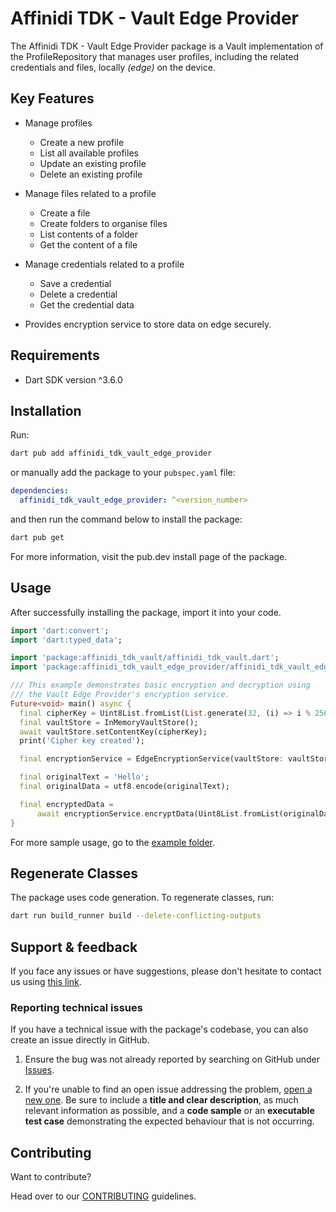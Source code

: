 # Affinidi TDK - Vault Edge Provider

The Affinidi TDK - Vault Edge Provider package is a Vault implementation of the ProfileRepository that manages user profiles, including the related credentials and files, locally *(edge)* on the device.

## Key Features

- Manage profiles
    - Create a new profile
    - List all available profiles
    - Update an existing profile
    - Delete an existing profile

- Manage files related to a profile
    - Create a file
    - Create folders to organise files
    - List contents of a folder
    - Get the content of a file

- Manage credentials related to a profile
    - Save a credential
    - Delete a credential
    - Get the credential data

- Provides encryption service to store data on edge securely.

## Requirements

- Dart SDK version ^3.6.0

## Installation

Run:

```bash
dart pub add affinidi_tdk_vault_edge_provider
```

or manually add the package to your `pubspec.yaml` file:

```yaml
dependencies:
  affinidi_tdk_vault_edge_provider: ^<version_number>
```

and then run the command below to install the package:

```bash
dart pub get
```

For more information, visit the pub.dev install page of the package.

## Usage

After successfully installing the package, import it into your code.

```dart
import 'dart:convert';
import 'dart:typed_data';

import 'package:affinidi_tdk_vault/affinidi_tdk_vault.dart';
import 'package:affinidi_tdk_vault_edge_provider/affinidi_tdk_vault_edge_provider.dart';

/// This example demonstrates basic encryption and decryption using
/// the Vault Edge Provider's encryption service.
Future<void> main() async {
  final cipherKey = Uint8List.fromList(List.generate(32, (i) => i % 256));
  final vaultStore = InMemoryVaultStore();
  await vaultStore.setContentKey(cipherKey);
  print('Cipher key created');

  final encryptionService = EdgeEncryptionService(vaultStore: vaultStore);

  final originalText = 'Hello';
  final originalData = utf8.encode(originalText);

  final encryptedData =
      await encryptionService.encryptData(Uint8List.fromList(originalData));
}
```

For more sample usage, go to the [example folder](https://github.com/affinidi/affinidi-tdk/tree/main/packages/dart/vault_edge_provider/example).

## Regenerate Classes

The package uses code generation. To regenerate classes, run:

```bash
dart run build_runner build --delete-conflicting-outputs
```

## Support & feedback

If you face any issues or have suggestions, please don't hesitate to contact us using [this link](https://share.hsforms.com/1i-4HKZRXSsmENzXtPdIG4g8oa2v).

### Reporting technical issues

If you have a technical issue with the package's codebase, you can also create an issue directly in GitHub.

1. Ensure the bug was not already reported by searching on GitHub under
   [Issues](https://github.com/affinidi/affinidi-tdk/issues).

2. If you're unable to find an open issue addressing the problem,
   [open a new one](https://github.com/affinidi/affinidi-tdk/issues/new).
   Be sure to include a **title and clear description**, as much relevant information as possible,
   and a **code sample** or an **executable test case** demonstrating the expected behaviour that is not occurring.

## Contributing

Want to contribute?

Head over to our [CONTRIBUTING](https://github.com/affinidi/affinidi-tdk/blob/main/CONTRIBUTING.md) guidelines.
